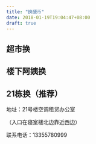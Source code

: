 ```yaml
---
title: "换硬币"
date: 2018-01-19T19:04:47+08:00
draft: true
---
```


## 超市换

## 楼下阿姨换

## 21栋换（推荐）

地址：21号楼空调租贷办公室

（入口在寝室楼北边靠近西边）

联系电话：13355780999
